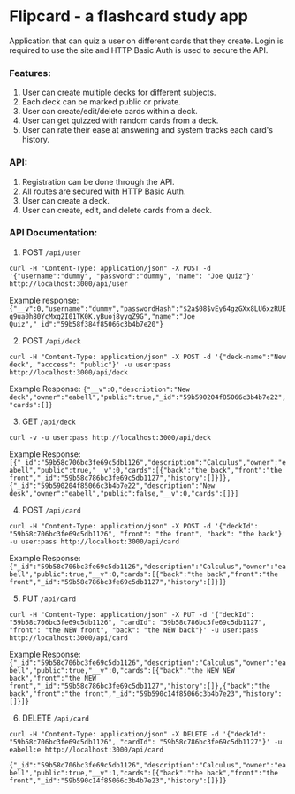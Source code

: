 # Flipcard - a flashcard study app
Application that can quiz a user on different cards that they
create. Login is required to use the site and HTTP Basic Auth is
used to secure the API.

### Features:
1. User can create multiple decks for different subjects.
2. Each deck can be marked public or private.
3. User can create/edit/delete cards within a deck.
4. User can get quizzed with random cards from a deck.
5. User can rate their ease at answering and system tracks each card's history.

### API:
1. Registration can be done through the API.
2. All routes are secured with HTTP Basic Auth.
3. User can create a deck.
4. User can create, edit, and delete cards from a deck.

### API Documentation:
1. POST `/api/user`

```curl -H "Content-Type: application/json" -X POST -d '{"username":"dummy", "password":"dummy", "name": "Joe Quiz"}' http://localhost:3000/api/user```

Example response:
```{"__v":0,"username":"dummy","passwordHash":"$2a$08$vEy64gzGXx8LU6xzRUEg9ua0h80YcMxg2I01TK0K.yBuoj8yyqZ9G","name":"Joe Quiz","_id":"59b58f384f85066c3b4b7e20"}```

2. POST `/api/deck`

```curl -H "Content-Type: application/json" -X POST -d '{"deck-name":"New deck", "acccess": "public"}' -u user:pass http://localhost:3000/api/deck```

Example Response:
```{"__v":0,"description":"New deck","owner":"eabell","public":true,"_id":"59b590204f85066c3b4b7e22","cards":[]}```

3. GET `/api/deck`

```curl -v -u user:pass http://localhost:3000/api/deck```

Example Response:
```[{"_id":"59b58c706bc3fe69c5db1126","description":"Calculus","owner":"eabell","public":true,"__v":0,"cards":[{"back":"the back","front":"the front","_id":"59b58c786bc3fe69c5db1127","history":[]}]},{"_id":"59b590204f85066c3b4b7e22","description":"New desk","owner":"eabell","public":false,"__v":0,"cards":[]}]```

4. POST `/api/card`

```curl -H "Content-Type: application/json" -X POST -d '{"deckId": "59b58c706bc3fe69c5db1126", "front": "the front", "back": "the back"}' -u user:pass http://localhost:3000/api/card```

Example Response:
```{"_id":"59b58c706bc3fe69c5db1126","description":"Calculus","owner":"eabell","public":true,"__v":0,"cards":[{"back":"the back","front":"the front","_id":"59b58c786bc3fe69c5db1127","history":[]}]}```

5. PUT `/api/card`

```curl -H "Content-Type: application/json" -X PUT -d '{"deckId": "59b58c706bc3fe69c5db1126", "cardId": "59b58c786bc3fe69c5db1127", "front": "the NEW front", "back": "the NEW back"}' -u user:pass http://localhost:3000/api/card```

Example Response:
```{"_id":"59b58c706bc3fe69c5db1126","description":"Calculus","owner":"eabell","public":true,"__v":0,"cards":[{"back":"the NEW NEW back","front":"the NEW front","_id":"59b58c786bc3fe69c5db1127","history":[]},{"back":"the back","front":"the front","_id":"59b590c14f85066c3b4b7e23","history":[]}]}```

6. DELETE `/api/card`

```curl -H "Content-Type: application/json" -X DELETE -d '{"deckId": "59b58c706bc3fe69c5db1126", "cardId": "59b58c786bc3fe69c5db1127"}' -u eabell:e http://localhost:3000/api/card```

```{"_id":"59b58c706bc3fe69c5db1126","description":"Calculus","owner":"eabell","public":true,"__v":1,"cards":[{"back":"the back","front":"the front","_id":"59b590c14f85066c3b4b7e23","history":[]}]}```
